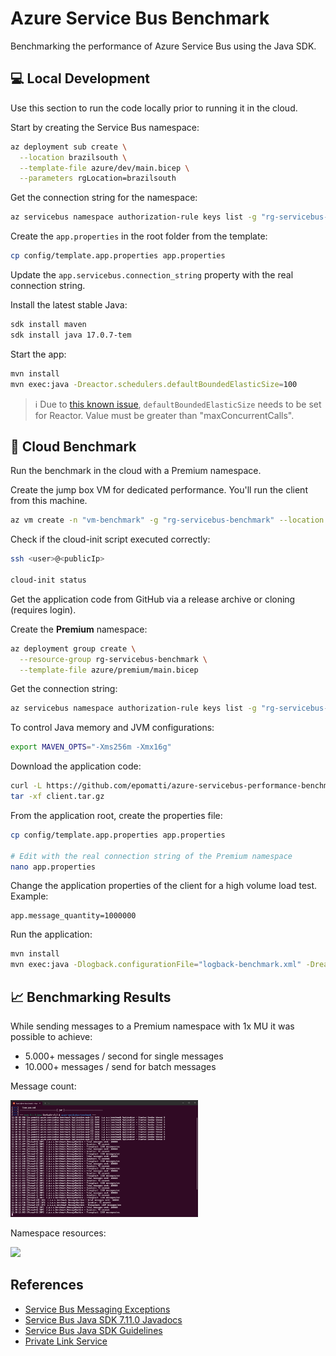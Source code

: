 # Azure Service Bus Benchmark

Benchmarking the performance of Azure Service Bus using the Java SDK.

## 💻 Local Development

Use this section to run the code locally prior to running it in the cloud.

Start by creating the Service Bus namespace:

```sh
az deployment sub create \
  --location brazilsouth \
  --template-file azure/dev/main.bicep \
  --parameters rgLocation=brazilsouth
```

Get the connection string for the namespace:

```sh
az servicebus namespace authorization-rule keys list -g "rg-servicebus-benchmark" --namespace-name "bus-benchmark-999" --name "RootManageSharedAccessKey" --query "primaryConnectionString" -o tsv
```

Create the `app.properties` in the root folder from the template:

```sh
cp config/template.app.properties app.properties
```

Update the `app.servicebus.connection_string` property with the real connection string.

Install the latest stable Java:

```sh
sdk install maven
sdk install java 17.0.7-tem
```

Start the app:

```sh
mvn install
mvn exec:java -Dreactor.schedulers.defaultBoundedElasticSize=100
```

> ℹ️ Due to [this known issue](https://github.com/Azure/azure-sdk-for-java/issues/30483), `defaultBoundedElasticSize` needs to be set for Reactor. Value must be greater than "maxConcurrentCalls".


## 🚀 Cloud Benchmark

Run the benchmark in the cloud with a Premium namespace.

Create the jump box VM for dedicated performance. You'll run the client from this machine.

```sh
az vm create -n "vm-benchmark" -g "rg-servicebus-benchmark" --location "brazilsouth" --image "Ubuntu2204" --custom-data cloud-init.sh --size "Standard_D8s_v4" --public-ip-sku "Standard"
```

Check if the cloud-init script executed correctly:

```sh
ssh <user>@<publicIp>

cloud-init status
```

Get the application code from GitHub via a release archive or cloning (requires login).

Create the **Premium** namespace:

```sh
az deployment group create \
  --resource-group rg-servicebus-benchmark \
  --template-file azure/premium/main.bicep
```

Get the connection string:

```sh
az servicebus namespace authorization-rule keys list -g "rg-servicebus-benchmark" --namespace-name "bus-benchmark-999-premium" --name "RootManageSharedAccessKey" --query "primaryConnectionString" -o tsv
```

To control Java memory and JVM configurations:

```sh
export MAVEN_OPTS="-Xms256m -Xmx16g"
```

Download the application code:

```sh
curl -L https://github.com/epomatti/azure-servicebus-performance-benchmark/archive/refs/tags/v0.0.1.tar.gz -o client.tar.gz
tar -xf client.tar.gz
```

From the application root, create the properties file:

```sh
cp config/template.app.properties app.properties

# Edit with the real connection string of the Premium namespace
nano app.properties
```

Change the application properties of the client for a high volume load test. Example:

```
app.message_quantity=1000000
```

Run the application:

```sh
mvn install
mvn exec:java -Dlogback.configurationFile="logback-benchmark.xml" -Dreactor.schedulers.defaultBoundedElasticSize=1200
```

## 📈 Benchmarking Results

While sending messages to a Premium namespace with 1x MU it was possible to achieve:
- 5.000+ messages / second for single messages
- 10.000+ messages / send for batch messages

Message count:

<img src=".assets/sender_benchmark.png" width=300 />

Namespace resources:

<img src=".assets/sender_resources.png" width=400 />

## References

- [Service Bus Messaging Exceptions](https://learn.microsoft.com/en-us/azure/service-bus-messaging/service-bus-messaging-exceptions)
- [Service Bus Java SDK 7.11.0 Javadocs](https://azuresdkdocs.blob.core.windows.net/$web/java/azure-messaging-servicebus/7.11.0/index.html)
- [Service Bus Java SDK Guidelines](https://learn.microsoft.com/en-us/java/api/overview/azure/messaging-servicebus-readme?view=azure-java-stable)
- [Private Link Service](https://learn.microsoft.com/en-us/azure/service-bus-messaging/private-link-service)
